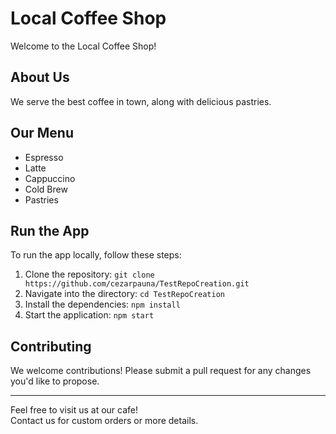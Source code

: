 # Local Coffee Shop

Welcome to the Local Coffee Shop!

## About Us
We serve the best coffee in town, along with delicious pastries.

## Our Menu
- Espresso
- Latte
- Cappuccino
- Cold Brew
- Pastries

## Run the App
To run the app locally, follow these steps:
1. Clone the repository: `git clone https://github.com/cezarpauna/TestRepoCreation.git`
2. Navigate into the directory: `cd TestRepoCreation`
3. Install the dependencies: `npm install`
4. Start the application: `npm start`

## Contributing
We welcome contributions! Please submit a pull request for any changes you'd like to propose.

---
Feel free to visit us at our cafe!  
Contact us for custom orders or more details.